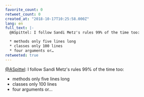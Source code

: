 ```yaml
---
favorite_count: 0
retweet_count: 0
created_at: "2018-10-17T10:25:58.000Z"
lang: en
full_text: |-
  @ASpittel: I follow Sandi Metz's rules 99% of the time too:

  * methods only five lines long
  * classes only 100 lines
  * four arguments or…
retweeted: true
---
```


[@ASpittel](https://twitter.com/ASpittel): I follow Sandi Metz's rules 99% of
the time too:

- methods only five lines long
- classes only 100 lines
- four arguments or…
